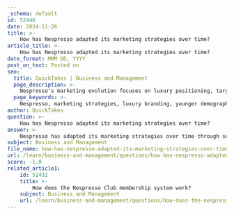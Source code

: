 ```yaml
---
_schema: default
id: 52446
date: 2024-11-26
title: >-
    How has Nespresso adapted its marketing strategies over time?
article_title: >-
    How has Nespresso adapted its marketing strategies over time?
date_format: MMM DD, YYYY
post_on_text: Posted on
seo:
  title: QuickTakes | Business and Management
  page_description: >-
    Nespresso's marketing evolution focuses on luxury positioning, targeting younger consumers, direct sales, club membership for engagement, sustainability initiatives, data-driven strategies, and innovative campaigns to maintain its premium status.
  page_keywords: >-
    Nespresso, marketing strategies, luxury branding, younger demographics, direct-to-consumer, Nespresso Club, sustainability, data-driven marketing, innovative campaigns, premium coffee
author: QuickTakes
question: >-
    How has Nespresso adapted its marketing strategies over time?
answer: >-
    Nespresso has adapted its marketing strategies over time through several key approaches that reflect its commitment to quality, luxury, and customer engagement. Here are some notable adaptations:\n\n1. **Luxury Positioning**: Nespresso has consistently marketed itself as a premium brand, emphasizing the luxury experience associated with its coffee products. The brand uses terminology linked to the luxury universe, such as its "Grand Crus" range of capsules, to create an image of exclusivity and high quality. This strategy has helped Nespresso attract affluent coffee lovers who appreciate superior coffee experiences.\n\n2. **Targeting Younger Demographics**: In recent years, Nespresso has shifted its focus towards Millennials and Generation Z. By understanding the unique values and preferences of these younger consumers, Nespresso aims to ensure its relevance in a rapidly evolving market. This includes leveraging digital marketing strategies and social media to connect with these demographics more effectively.\n\n3. **Direct-to-Consumer Approach**: Nespresso has developed a direct-to-consumer model, allowing customers to purchase products through its website and dedicated boutiques. This strategy not only enhances the customer experience but also ensures a consistent brand message and seamless purchasing process.\n\n4. **Nespresso Club Membership**: The introduction of the Nespresso Club has been a significant aspect of its marketing strategy. This subscription service offers personalized services, special offers, and exclusive access to new products, thereby enhancing customer engagement and loyalty. The Club serves as a platform for building a community around the brand.\n\n5. **Sustainability Initiatives**: Nespresso has increasingly focused on sustainability as part of its marketing strategy. By promoting its commitment to sustainable sourcing and environmentally friendly practices, the brand appeals to socially conscious consumers who prioritize ethical consumption.\n\n6. **Data-Driven Marketing**: Nespresso has embraced data intelligence to better understand customer preferences and behaviors. This approach allows the brand to tailor its marketing efforts and product offerings to meet the evolving needs of its customer base.\n\n7. **Innovative Campaigns**: Nespresso's marketing strategy includes innovative campaigns that highlight the quality and experience of its coffee. The brand has successfully utilized storytelling and high-profile partnerships to create memorable marketing moments that resonate with consumers.\n\nOverall, Nespresso's marketing evolution reflects a deep understanding of consumer expectations and a commitment to maintaining its status as a leader in the premium coffee market. By continuously adapting its strategies, Nespresso has managed to build a powerful brand that transcends the product itself, focusing on quality, sustainability, and customer connection.
subject: Business and Management
file_name: how-has-nespresso-adapted-its-marketing-strategies-over-time.md
url: /learn/business-and-management/questions/how-has-nespresso-adapted-its-marketing-strategies-over-time
score: -1.0
related_article1:
    id: 52432
    title: >-
        How does the Nespresso Club membership system work?
    subject: Business and Management
    url: /learn/business-and-management/questions/how-does-the-nespresso-club-membership-system-work
---
```


&nbsp;